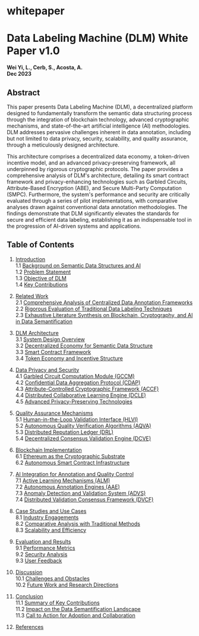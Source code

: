 # whitepaper

# Data Labeling Machine (DLM) White Paper v1.0

**Wei Yi, L., Cerb, S., Acosta, A.**  
**Dec 2023**

## Abstract

This paper presents Data Labeling Machine (DLM), a decentralized platform designed to fundamentally transform the semantic data structuring process through the integration of blockchain technology, advanced cryptographic mechanisms, and state-of-the-art artificial intelligence (AI) methodologies. DLM addresses pervasive challenges inherent in data annotation, including but not limited to data privacy, security, scalability, and quality assurance, through a meticulously designed architecture.

This architecture comprises a decentralized data economy, a token-driven incentive model, and an advanced privacy-preserving framework, all underpinned by rigorous cryptographic protocols. The paper provides a comprehensive analysis of DLM's architecture, detailing its smart contract framework and privacy-enhancing technologies such as Garbled Circuits, Attribute-Based Encryption (ABE), and Secure Multi-Party Computation (SMPC). Furthermore, the system's performance and security are critically evaluated through a series of pilot implementations, with comparative analyses drawn against conventional data annotation methodologies. The findings demonstrate that DLM significantly elevates the standards for secure and efficient data labeling, establishing it as an indispensable tool in the progression of AI-driven systems and applications.

## Table of Contents

1. [Introduction](#introduction)  
   1.1 [Background on Semantic Data Structures and AI](#background-on-semantic-data-structures-and-ai)  
   1.2 [Problem Statement](#problem-statement)  
   1.3 [Objective of DLM](#objective-of-dlm)  
   1.4 [Key Contributions](#key-contributions)  

2. [Related Work](#related-work)  
   2.1 [Comprehensive Analysis of Centralized Data Annotation Frameworks](#comprehensive-analysis-of-centralized-data-annotation-frameworks)  
   2.2 [Rigorous Evaluation of Traditional Data Labeling Techniques](#rigorous-evaluation-of-traditional-data-labeling-techniques)  
   2.3 [Exhaustive Literature Synthesis on Blockchain, Cryptography, and AI in Data Semantification](#exhaustive-literature-synthesis-on-blockchain-cryptography-and-ai-in-data-semantification)  

3. [DLM Architecture](#dlm-architecture)  
   3.1 [System Design Overview](#system-design-overview)  
   3.2 [Decentralized Economy for Semantic Data Structure](#decentralized-economy-for-semantic-data-structure)  
   3.3 [Smart Contract Framework](#smart-contract-framework)  
   3.4 [Token Economy and Incentive Structure](#token-economy-and-incentive-structure)  

4. [Data Privacy and Security](#data-privacy-and-security)  
   4.1 [Garbled Circuit Computation Module (GCCM)](#garbled-circuit-computation-module-gccm)  
   4.2 [Confidential Data Aggregation Protocol (CDAP)](#confidential-data-aggregation-protocol-cdap)  
   4.3 [Attribute-Controlled Cryptographic Framework (ACCF)](#attribute-controlled-cryptographic-framework-accf)  
   4.4 [Distributed Collaborative Learning Engine (DCLE)](#distributed-collaborative-learning-engine-dcle)  
   4.5 [Advanced Privacy-Preserving Technologies](#advanced-privacy-preserving-technologies)  

5. [Quality Assurance Mechanisms](#quality-assurance-mechanisms)  
   5.1 [Human-in-the-Loop Validation Interface (HLVI)](#human-in-the-loop-validation-interface-hlvi)  
   5.2 [Autonomous Quality Verification Algorithms (AQVA)](#autonomous-quality-verification-algorithms-aqva)  
   5.3 [Distributed Reputation Ledger (DRL)](#distributed-reputation-ledger-drl)  
   5.4 [Decentralized Consensus Validation Engine (DCVE)](#decentralized-consensus-validation-engine-dcve)  

6. [Blockchain Implementation](#blockchain-implementation)  
   6.1 [Ethereum as the Cryptographic Substrate](#ethereum-as-the-cryptographic-substrate)  
   6.2 [Autonomous Smart Contract Infrastructure](#autonomous-smart-contract-infrastructure)  

7. [AI Integration for Annotation and Quality Control](#ai-integration-for-annotation-and-quality-control)  
   7.1 [Active Learning Mechanisms (ALM)](#active-learning-mechanisms-alm)  
   7.2 [Autonomous Annotation Engines (AAE)](#autonomous-annotation-engines-aae)  
   7.3 [Anomaly Detection and Validation System (ADVS)](#anomaly-detection-and-validation-system-advs)  
   7.4 [Distributed Validation Consensus Framework (DVCF)](#distributed-validation-consensus-framework-dvcf)  

8. [Case Studies and Use Cases](#case-studies-and-use-cases)  
   8.1 [Industry Engagements](#industry-engagements)  
   8.2 [Comparative Analysis with Traditional Methods](#comparative-analysis-with-traditional-methods)  
   8.3 [Scalability and Efficiency](#scalability-and-efficiency)  

9. [Evaluation and Results](#evaluation-and-results)  
   9.1 [Performance Metrics](#performance-metrics)  
   9.2 [Security Analysis](#security-analysis)  
   9.3 [User Feedback](#user-feedback)  

10. [Discussion](#discussion)  
    10.1 [Challenges and Obstacles](#challenges-and-obstacles)  
    10.2 [Future Work and Research Directions](#future-work-and-research-directions)  

11. [Conclusion](#conclusion)  
    11.1 [Summary of Key Contributions](#summary-of-key-contributions)  
    11.2 [Impact on the Data Semantification Landscape](#impact-on-the-data-semantification-landscape)  
    11.3 [Call to Action for Adoption and Collaboration](#call-to-action-for-adoption-and-collaboration)  

12. [References](#references)  
